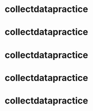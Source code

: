 # collectdatapractice
# collectdatapractice
# collectdatapractice
# collectdatapractice
# collectdatapractice
